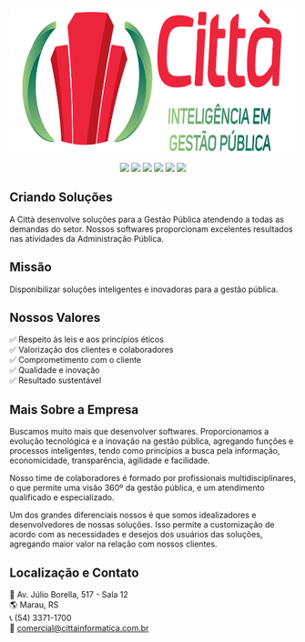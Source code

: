 <div align="center">
  <a href="https://www.cittainformatica.com.br">
  <img height="250em" src="Logo horiz.png"/>
</div>
<br>
<div align="center">
  <a href="https://apps.apple.com/br/developer/citta-informatica-ltda/id1593493144" target="_blank"><img src="https://img.shields.io/badge/App_Store-0D96F6?style=for-the-badge&logo=app-store&logoColor=white" target="_blank"></a>
  <a href="https://fb.com/cittainteligencia" target="_blank"><img src="https://img.shields.io/badge/Facebook-1877F2?style=for-the-badge&logo=facebook&logoColor=white" target="_blank"></a>
  <a href="https://play.google.com/store/apps/developer?id=Citt%C3%A0+-+Intelig%C3%AAncia+em+Gest%C3%A3o+P%C3%BAblica" target="_blank"><img src="https://img.shields.io/badge/Google_Play-414141?style=for-the-badge&logo=google-play&logoColor=white" target="_blank"></a>
  <a href="https://instagram.com/cittatec" target="_blank"><img src="https://img.shields.io/badge/Instagram-E4405F?style=for-the-badge&logo=instagram&logoColor=white" target="_blank"></a>
  <a href="https://linkedin.com/company/cittainfo" target="_blank"><img src="https://img.shields.io/badge/LinkedIn-0077B5?style=for-the-badge&logo=linkedin&logoColor=white" target="_blank"></a>
  <a href="https://www.youtube.com/channel/UCdLYdISHDj_0zisCQguUScA" target="_blank"><img src="https://img.shields.io/badge/YouTube-FF0000?style=for-the-badge&logo=youtube&logoColor=white" target="_blank"></a>
</div>

## Criando Soluções
A Città desenvolve soluções para a Gestão Pública atendendo a todas as demandas do setor. Nossos softwares proporcionam excelentes resultados nas atividades da Administração Pública.
  
## Missão
Disponibilizar soluções inteligentes e inovadoras para a gestão pública.
  
## Nossos Valores
✅ Respeito às leis e aos princípios éticos\
✅ Valorização dos clientes e colaboradores\
✅ Comprometimento com o cliente\
✅ Qualidade e inovação\
✅ Resultado sustentável

## Mais Sobre a Empresa
Buscamos muito mais que desenvolver softwares. Proporcionamos a evolução tecnológica e a inovação na gestão pública, agregando funções e processos inteligentes, tendo como princípios a busca pela informação, economicidade, transparência, agilidade e facilidade.

Nosso time de colaboradores é formado por profissionais multidisciplinares, o que permite uma visão 360º da gestão pública, e um atendimento qualificado e especializado.

Um dos grandes diferenciais nossos é que somos idealizadores e desenvolvedores de nossas soluções. Isso permite a customização de acordo com as necessidades e desejos dos usuários das soluções, agregando maior valor na relação com nossos clientes.
  
## Localização e Contato
🚩 Av. Júlio Borella, 517 - Sala 12\
🌎 Marau, RS\
📞 (54) 3371-1700\
📩 comercial@cittainformatica.com.br
